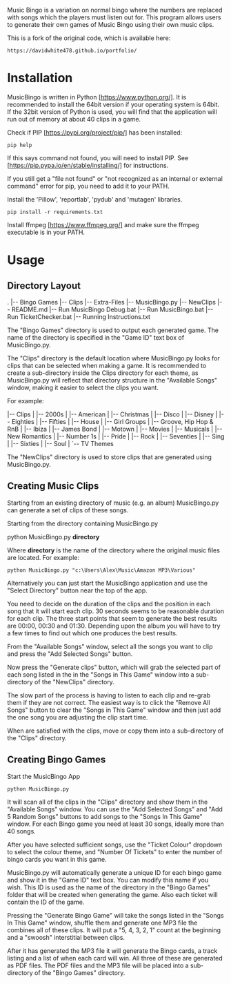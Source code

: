 Music Bingo is a variation on normal bingo where the numbers are replaced
with songs which the players must listen out for. This program allows
users to generate their own games of Music Bingo using their own music
clips.

This is a fork of the original code, which is available here:

    https://davidwhite478.github.io/portfolio/

Installation
============
MusicBingo is written in Python [https://www.python.org/]. It is recommended
to install the 64bit version if your operating system is 64bit. If the 32bit
version of Python is used, you will find that the application will run out
of memory at about 40 clips in a game.

Check if PIP [https://pypi.org/project/pip/] has been installed:

    pip help

If this says command not found, you will need to install PIP. See
[https://pip.pypa.io/en/stable/installing/] for instructions.

If you still get a "file not found" or "not recognized as an internal or external
command" error for pip, you need to add it to your PATH. 

Install the 'Pillow', 'reportlab', 'pydub' and 'mutagen' libraries.

    pip install -r requirements.txt

Install ffmpeg [https://www.ffmpeg.org/] and make sure the ffmpeg executable is
in your PATH.

Usage
=====

Directory Layout
----------------

.
|-- Bingo Games
|-- Clips
|-- Extra-Files
|-- MusicBingo.py
|-- NewClips
|-- README.md
|-- Run MusicBingo Debug.bat
|-- Run MusicBingo.bat
|-- Run TicketChecker.bat
|-- Running Instructions.txt

The "Bingo Games" directory is used to output each generated game. The name of the
directory is specified in the "Game ID" text box of MusicBingo.py.

The "Clips" directory is the default location where MusicBingo.py looks for clips
that can be selected when making a game. It is recommended to create a sub-directory
inside the Clips directory for each theme, as MusicBingo.py will reflect that
directory structure in the "Available Songs" window, making it easier to select the
clips you want.

For example:

|-- Clips
|   |-- 2000s
|   |-- American
|   |-- Christmas
|   |-- Disco
|   |-- Disney
|   |-- Eighties
|   |-- Fifties
|   |-- House
|   |-- Girl Groups
|   |-- Groove, Hip Hop & RnB
|   |-- Ibiza
|   |-- James Bond
|   |-- Motown
|   |-- Movies
|   |-- Musicals
|   |-- New Romantics
|   |-- Number 1s
|   |-- Pride
|   |-- Rock
|   |-- Seventies
|   |-- Sing
|   |-- Sixties
|   |-- Soul
|   `-- TV Themes


The "NewClips" directory is used to store clips that are generated using
MusicBingo.py.

Creating Music Clips
--------------------

Starting from an existing directory of music (e.g. an album) MusicBingo.py
can generate a set of clips of these songs.

Starting from the directory containing MusicBingo.py

   python MusicBingo.py **directory**

Where **directory** is the name of the directory where the original music files are
located. For example:

    python MusicBingo.py "c:\Users\Alex\Music\Amazon MP3\Various"

Alternatively you can just start the MusicBingo application and use the
"Select Directory" button near the top of the app.

You need to decide on the duration of the clips and the position in each song
that it will start each clip. 30 seconds seems to be reasonable duration for
each clip. The three start points that seem to generate the best results are
00:00, 00:30 and 01:30. Depending upon the album you will have to try a few
times to find out which one produces the best results.

From the "Available Songs" window, select all the songs you want to clip and
press the "Add Selected Songs" button.

Now press the "Generate clips" button, which will grab the selected part of
each song listed in the in the "Songs in This Game" window into a sub-directory
of the "NewClips" directory.

The slow part of the process is having to listen to each clip and re-grab them
if they are not correct. The easiest way is to click the "Remove All Songs"
button to clear the "Songs in This Game" window and then just add the one song
you are adjusting the clip start time.

When are satisfied with the clips, move or copy them into a sub-directory of the
"Clips" directory.

Creating Bingo Games
--------------------
Start the MusicBingo App

    python MusicBingo.py

It will scan all of the clips in the "Clips" directory and show them in the
"Available Songs" window. You can use the "Add Selected Songs" and "Add 5 Random
Songs" buttons to add songs to the "Songs In This Game" window. For each Bingo game
you need at least 30 songs, ideally more than 40 songs.

After you have selected sufficient songs, use the "Ticket Colour" dropdown to select
the colour theme, and "Number Of Tickets" to enter the number of bingo cards you
want in this game.

MusicBingo.py will automatically generate a unique ID for each bingo game and show it
in the "Game ID" text box. You can modify this name if you wish. This ID is used as
the name of the directory in the "Bingo Games" folder that will be created when
generating the game. Also each ticket will contain the ID of the game.

Pressing the "Generate Bingo Game" will take the songs listed in the "Songs In This
Game" window, shuffle them and generate one MP3 file the combines all of these clips.
It will put a "5, 4, 3, 2, 1" count at the beginning and a "swoosh" interstitial between
clips.

After it has generated the MP3 file it will generate the Bingo cards, a track listing
and a list of when each card will win. All three of these are generated as PDF files.
The PDF files and the MP3 file will be placed into a sub-directory of the "Bingo Games"
directory.
